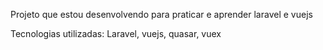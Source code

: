 Projeto que estou desenvolvendo para praticar e aprender laravel e vuejs

Tecnologias utilizadas: Laravel, vuejs, quasar, vuex
